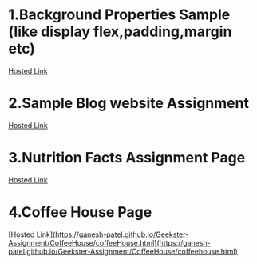 #  1.Background Properties Sample (like display flex,padding,margin etc)
[Hosted Link](https://ganesh-patel.github.io/Geekster-Assignment/BackgroundProperties/Background-Properties.html)
# 2.Sample Blog website Assignment 
[Hosted Link](https://ganesh-patel.github.io/Geekster-Assignment/Typography-Assign/Typography.html)
# 3.Nutrition Facts Assignment Page 
[Hosted Link](https://ganesh-patel.github.io/Geekster-Assignment/NutritionFacts/Nutrition.html)
# 4.Coffee House Page
[Hosted Link](https://ganesh-patel.github.io/Geekster-Assignment/CoffeeHouse/coffeeHouse.html](https://ganesh-patel.github.io/Geekster-Assignment/CoffeeHouse/coffeehouse.html)

